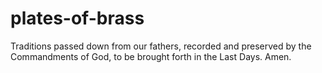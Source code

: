 # plates-of-brass
Traditions passed down from our fathers, recorded and preserved by the Commandments of God, to be brought forth in the Last Days. Amen.
